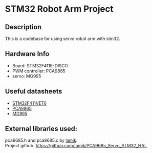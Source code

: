 # STM32 Robot Arm Project
## Description
This is a codebase for using servo robot arm with stm32.
## Hardware Info
- Board: STM32F411E-DISCO
- PWM controller: PCA9865
- servo: MG995
## Useful datasheets
- [STM32F411VET6](https://www.micro-semiconductor.com/datasheet/ea-STM32F411VCT6TR.pdf)
- [PCA9865](https://cdn-shop.adafruit.com/datasheets/PCA9685.pdf)
- [MG995](https://datasheetspdf.com/pdf-file/839879/ETC/MG995/1)
## External libraries used:
pca9685.h and pca9685.c by [lamik](https://github.com/lamik).\
Project github: https://github.com/lamik/PCA9685_Servo_STM32_HAL
